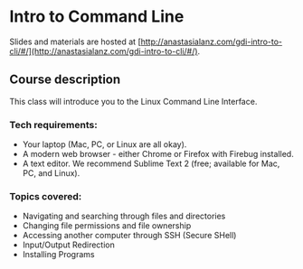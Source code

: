 # Intro to Command Line

Slides and materials are hosted at [http://anastasialanz.com/gdi-intro-to-cli/#/](http://anastasialanz.com/gdi-intro-to-cli/#/).

## Course description

This class will introduce you to the Linux Command Line Interface.

### Tech requirements:

 - Your laptop (Mac, PC, or Linux are all okay).
 - A modern web browser - either Chrome or Firefox with Firebug installed.
 - A text editor. We recommend Sublime Text 2 (free; available for Mac, PC, and Linux).


### Topics covered:

- Navigating and searching through files and directories
- Changing file permissions and file ownership
- Accessing another computer through SSH (Secure SHell)
- Input/Output Redirection
- Installing Programs

